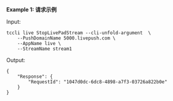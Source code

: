 **Example 1: 请求示例**



Input: 

```
tccli live StopLivePadStream --cli-unfold-argument  \
    --PushDomainName 5000.livepush.com \
    --AppName live \
    --StreamName stream1
```

Output: 
```
{
    "Response": {
        "RequestId": "1047d0dc-6dc8-4898-a7f3-03726a822b0e"
    }
}
```

